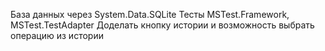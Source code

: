 База данных через System.Data.SQLite
Тесты MSTest.Framework, MSTest.TestAdapter
Доделать кнопку истории и возможность выбрать операцию из истории
